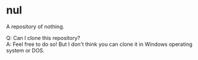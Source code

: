 # nul

A repository of nothing.

Q: Can I clone this repository?  
A: Feel free to do so! But I don't think you can clone it in Windows operating system or DOS.

